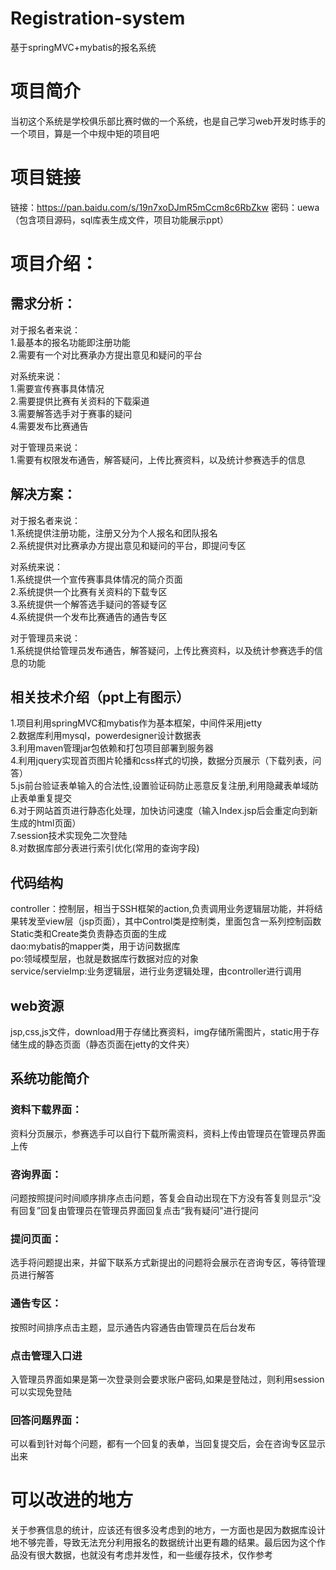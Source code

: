 # Registration-system
基于springMVC+mybatis的报名系统<br/>

# 项目简介<br/>
当初这个系统是学校俱乐部比赛时做的一个系统，也是自己学习web开发时练手的一个项目，算是一个中规中矩的项目吧<br/>

# 项目链接<br/>
链接：https://pan.baidu.com/s/19n7xoDJmR5mCcm8c6RbZkw 密码：uewa（包含项目源码，sql库表生成文件，项目功能展示ppt）<br/>

# 项目介绍：<br/>

## 需求分析：<br/>
对于报名者来说：<br/>
1.最基本的报名功能即注册功能<br/>
2.需要有一个对比赛承办方提出意见和疑问的平台<br/>

对系统来说：<br/>
1.需要宣传赛事具体情况<br/>
2.需要提供比赛有关资料的下载渠道<br/>
3.需要解答选手对于赛事的疑问<br/>
4.需要发布比赛通告<br/>

对于管理员来说：<br/>
1.需要有权限发布通告，解答疑问，上传比赛资料，以及统计参赛选手的信息<br/>

## 解决方案：<br/>
对于报名者来说：<br/>
1.系统提供注册功能，注册又分为个人报名和团队报名<br/>
2.系统提供对比赛承办方提出意见和疑问的平台，即提问专区<br/>

对系统来说：<br/>
1.系统提供一个宣传赛事具体情况的简介页面<br/>
2.系统提供一个比赛有关资料的下载专区<br/>
3.系统提供一个解答选手疑问的答疑专区<br/>
4.系统提供一个发布比赛通告的通告专区<br/>

对于管理员来说：<br/>
1.系统提供给管理员发布通告，解答疑问，上传比赛资料，以及统计参赛选手的信息的功能<br/>

## 相关技术介绍（ppt上有图示）<br/>
1.项目利用springMVC和mybatis作为基本框架，中间件采用jetty<br/>
2.数据库利用mysql，powerdesigner设计数据表<br/>
3.利用maven管理jar包依赖和打包项目部署到服务器<br/>
4.利用jquery实现首页图片轮播和css样式的切换，数据分页展示（下载列表，问答）<br/>
5.js前台验证表单输入的合法性,设置验证码防止恶意反复注册,利用隐藏表单域防止表单重复提交<br/>
6.对于网站首页进行静态化处理，加快访问速度（输入Index.jsp后会重定向到新生成的html页面）<br/>
7.session技术实现免二次登陆<br/>
8.对数据库部分表进行索引优化(常用的查询字段)<br/>
## 代码结构<br/>
controller：控制层，相当于SSH框架的action,负责调用业务逻辑层功能，并将结果转发至view层（jsp页面），其中Control类是控制类，里面包含一系列控制函数<br/>
Static类和Create类负责静态页面的生成<br/>
dao:mybatis的mapper类，用于访问数据库<br/>
po:领域模型层，也就是数据库行数据对应的对象<br/>
service/servieImp:业务逻辑层，进行业务逻辑处理，由controller进行调用<br/>
## web资源<br/>
jsp,css,js文件，download用于存储比赛资料，img存储所需图片，static用于存储生成的静态页面（静态页面在jetty的文件夹）<br/>

## 系统功能简介<br/>
### 资料下载界面：<br/>
资料分页展示，参赛选手可以自行下载所需资料，资料上传由管理员在管理员界面上传<br/>
### 咨询界面：<br/>
问题按照提问时间顺序排序点击问题，答复会自动出现在下方没有答复则显示“没有回复”回复由管理员在管理员界面回复点击“我有疑问"进行提问<br/>
### 提问页面：<br/>
选手将问题提出来，并留下联系方式新提出的问题将会展示在咨询专区，等待管理员进行解答<br/>
### 通告专区：<br/>
按照时间排序点击主题，显示通告内容通告由管理员在后台发布<br/>
### 点击管理入口进<br/>
入管理员界面如果是第一次登录则会要求账户密码,如果是登陆过，则利用session可以实现免登陆<br/>
### 回答问题界面：<br/>
可以看到针对每个问题，都有一个回复的表单，当回复提交后，会在咨询专区显示出来<br/>

# 可以改进的地方<br/>
关于参赛信息的统计，应该还有很多没考虑到的地方，一方面也是因为数据库设计地不够完善，导致无法充分利用报名的数据统计出更有趣的结果。最后因为这个作品没有很大数据，也就没有考虑并发性，和一些缓存技术，仅作参考<br/>
